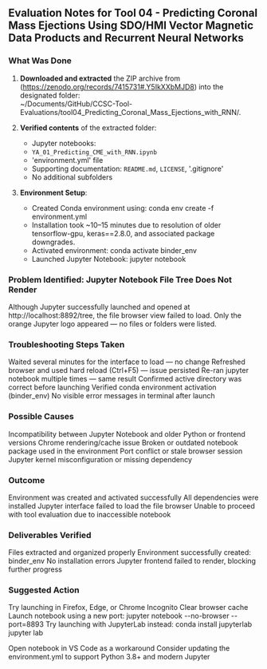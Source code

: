 ## Evaluation Notes for Tool 04 - Predicting Coronal Mass Ejections Using SDO/HMI Vector Magnetic Data Products and Recurrent Neural Networks

### What Was Done
1. **Downloaded and extracted** the ZIP archive from (https://zenodo.org/records/7415731#.Y5IkXXbMJD8) into the designated folder:  
   ~/Documents/GitHub/CCSC-Tool-Evaluations/tool04_Predicting_Coronal_Mass_Ejections_with_RNN/.

2. **Verified contents** of the extracted folder:
   - Jupyter notebooks:  
   - `YA_01_Predicting_CME_with_RNN.ipynb`  
   - 'environment.yml' file
   - Supporting documentation: `README.md`, `LICENSE`, '.gitignore'
   - No additional subfolders
3. **Environment Setup**:
   - Created Conda environment using: conda env create -f environment.yml
   - Installation took ~10–15 minutes due to resolution of older tensorflow-gpu, keras==2.8.0, and associated package downgrades.
   - Activated environment: conda activate binder_env
   - Launched Jupyter Notebook: jupyter notebook
     
### Problem Identified: Jupyter Notebook File Tree Does Not Render
Although Jupyter successfully launched and opened at http://localhost:8892/tree, the file browser view failed to load.
Only the orange Jupyter logo appeared — no files or folders were listed.

### Troubleshooting Steps Taken
Waited several minutes for the interface to load — no change
Refreshed browser and used hard reload (Ctrl+F5) — issue persisted
Re-ran jupyter notebook multiple times — same result
Confirmed active directory was correct before launching
Verified conda environment activation (binder_env)
No visible error messages in terminal after launch

### Possible Causes
Incompatibility between Jupyter Notebook and older Python or frontend versions
Chrome rendering/cache issue
Broken or outdated notebook package used in the environment
Port conflict or stale browser session
Jupyter kernel misconfiguration or missing dependency

### Outcome
Environment was created and activated successfully
All dependencies were installed
Jupyter interface failed to load the file browser
Unable to proceed with tool evaluation due to inaccessible notebook


### Deliverables Verified
Files extracted and organized properly
Environment successfully created: binder_env
No installation errors
Jupyter frontend failed to render, blocking further progress

### Suggested Action
Try launching in Firefox, Edge, or Chrome Incognito
Clear browser cache
Launch notebook using a new port: jupyter notebook --no-browser --port=8893
Try launching with JupyterLab instead: conda install jupyterlab
                                       jupyter lab
                                       
Open notebook in VS Code as a workaround
Consider updating the environment.yml to support Python 3.8+ and modern Jupyter
                                 





